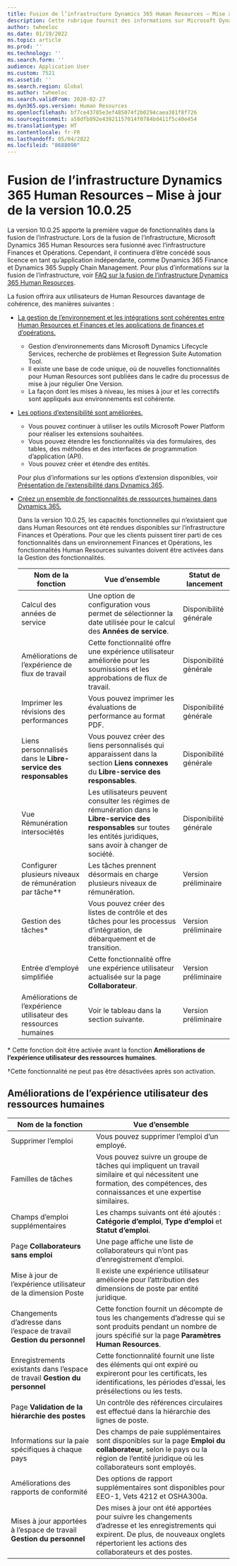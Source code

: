 ```yaml
---
title: Fusion de l’infrastructure Dynamics 365 Human Resources – Mise à jour de la version 10.0.25
description: Cette rubrique fournit des informations sur Microsoft Dynamics 365 Human Resources, version 10.0.25, qui apporte la première vague de fonctionnalités dans la fusion de l’infrastructure.
author: twheeloc
ms.date: 01/19/2022
ms.topic: article
ms.prod: ''
ms.technology: ''
ms.search.form: ''
audience: Application User
ms.custom: 7521
ms.assetid: ''
ms.search.region: Global
ms.author: twheeloc
ms.search.validFrom: 2020-02-27
ms.dyn365.ops.version: Human Resources
ms.openlocfilehash: bf7ce43785e3ef485074f2b0294caea381f8f726
ms.sourcegitcommit: a58dfb892e43921157014f0784bd411f5c40e454
ms.translationtype: HT
ms.contentlocale: fr-FR
ms.lasthandoff: 05/04/2022
ms.locfileid: "8688090"
---
```

# <a name="dynamics-365-human-resources-infrastructure-merge---release-10025-update"></a>Fusion de l’infrastructure Dynamics 365 Human Resources – Mise à jour de la version 10.0.25

La version 10.0.25 apporte la première vague de fonctionnalités dans la fusion de l’infrastructure. Lors de la fusion de l’infrastructure, Microsoft Dynamics 365 Human Resources sera fusionné avec l’infrastructure Finances et Opérations. Cependant, il continuera d’être concédé sous licence en tant qu’application indépendante, comme Dynamics 365 Finance et Dynamics 365 Supply Chain Management. Pour plus d’informations sur la fusion de l’infrastructure, voir [FAQ sur la fusion de l’infrastructure Dynamics 365 Human Resources](../human-resources/hr-infrastructure-merge-faq.md).

La fusion offrira aux utilisateurs de Human Resources davantage de cohérence, des manières suivantes :

- [La gestion de l’environnement et les intégrations sont cohérentes entre Human Resources et Finances et les applications de finances et d’opérations.](/dynamics365-release-plan/2021wave2/human-resources/dynamics365-human-resources/consistent-environment-management-integrations-between-human-resources-finance-operations-apps)

    - Gestion d’environnements dans Microsoft Dynamics Lifecycle Services, recherche de problèmes et Regression Suite Automation Tool.
    - Il existe une base de code unique, où de nouvelles fonctionnalités pour Human Resources sont publiées dans le cadre du processus de mise à jour régulier One Version.
    - La façon dont les mises à niveau, les mises à jour et les correctifs sont appliqués aux environnements est cohérente.

- [Les options d’extensibilité sont améliorées.](/dynamics365-release-plan/2021wave2/human-resources/dynamics365-human-resources/improve-extensibility-options)

    - Vous pouvez continuer à utiliser les outils Microsoft Power Platform pour réaliser les extensions souhaitées.
    - Vous pouvez étendre les fonctionnalités via des formulaires, des tables, des méthodes et des interfaces de programmation d’application (API).
    - Vous pouvez créer et étendre des entités.

    Pour plus d’informations sur les options d’extension disponibles, voir [Présentation de l’extensibilité dans Dynamics 365](../fin-ops-core/dev-itpro/extensibility/extensibility-home-page.md).

- [Créez un ensemble de fonctionnalités de ressources humaines dans Dynamics 365.](/dynamics365-release-plan/2021wave2/human-resources/dynamics365-human-resources/create-one-set-human-resources-capabilities-within-dynamics-365)

    Dans la version 10.0.25, les capacités fonctionnelles qui n’existaient que dans Human Resources ont été rendues disponibles sur l’infrastructure Finances et Opérations. Pour que les clients puissent tirer parti de ces fonctionnalités dans un environnement Finances et Opérations, les fonctionnalités Human Resources suivantes doivent être activées dans la Gestion des fonctionnalités.

    | Nom de la fonction | Vue d’ensemble | Statut de lancement | 
    |--------------|----------|----------------| 
    | Calcul des années de service | Une option de configuration vous permet de sélectionner la date utilisée pour le calcul des **Années de service**. | Disponibilité générale | 
    | Améliorations de l’expérience de flux de travail | Cette fonctionnalité offre une expérience utilisateur améliorée pour les soumissions et les approbations de flux de travail. | Disponibilité générale | 
    | Imprimer les révisions des performances | Vous pouvez imprimer les évaluations de performance au format PDF. | Disponibilité générale | 
    | Liens personnalisés dans le **Libre-service des responsables** | Vous pouvez créer des liens personnalisés qui apparaissent dans la section **Liens connexes** du **Libre-service des responsables**. | Disponibilité générale | 
    | Vue Rémunération intersociétés | Les utilisateurs peuvent consulter les régimes de rémunération dans le **Libre-service des responsables** sur toutes les entités juridiques, sans avoir à changer de société. | Disponibilité générale | 
    | Configurer plusieurs niveaux de rémunération par tâche\*&dagger; | Les tâches prennent désormais en charge plusieurs niveaux de rémunération. | Version préliminaire | 
    | Gestion des tâches\* | Vous pouvez créer des listes de contrôle et des tâches pour les processus d’intégration, de débarquement et de transition. | Version préliminaire | 
    | Entrée d’employé simplifiée | Cette fonctionnalité offre une expérience utilisateur actualisée sur la page **Collaborateur**. | Version préliminaire | 
    | Améliorations de l’expérience utilisateur des ressources humaines | Voir le tableau dans la section suivante.  | Version préliminaire | 

\* Cette fonction doit être activée avant la fonction **Améliorations de l’expérience utilisateur des ressources humaines**.

&dagger;Cette fonctionnalité ne peut pas être désactivées après son activation.

## <a name="human-resource-user-experience-enhancements"></a>Améliorations de l’expérience utilisateur des ressources humaines

| Nom de la fonction | Vue d’ensemble | 
|--------------|----------| 
| Supprimer l’emploi | Vous pouvez supprimer l’emploi d’un employé. | 
| Familles de tâches | Vous pouvez suivre un groupe de tâches qui impliquent un travail similaire et qui nécessitent une formation, des compétences, des connaissances et une expertise similaires. | 
| Champs d’emploi supplémentaires | Les champs suivants ont été ajoutés : **Catégorie d’emploi**, **Type d’emploi** et **Statut d’emploi**. | 
| Page **Collaborateurs sans emploi** | Une page affiche une liste de collaborateurs qui n’ont pas d’enregistrement d’emploi. | 
| Mise à jour de l’expérience utilisateur de la dimension Poste | Il existe une expérience utilisateur améliorée pour l’attribution des dimensions de poste par entité juridique. | 
| Changements d’adresse dans l’espace de travail **Gestion du personnel** | Cette fonction fournit un décompte de tous les changements d’adresse qui se sont produits pendant un nombre de jours spécifié sur la page **Paramètres Human Resources**. | 
| Enregistrements existants dans l’espace de travail **Gestion du personnel** | Cette fonctionnalité fournit une liste des éléments qui ont expiré ou expireront pour les certificats, les identifications, les périodes d’essai, les présélections ou les tests. | 
| Page **Validation de la hiérarchie des postes** | Un contrôle des références circulaires est effectué dans la hiérarchie des lignes de poste. | 
| Informations sur la paie spécifiques à chaque pays | Des champs de paie supplémentaires sont disponibles sur la page **Emploi du collaborateur**, selon le pays ou la région de l’entité juridique où les collaborateurs sont employés. | 
| Améliorations des rapports de conformité | Des options de rapport supplémentaires sont disponibles pour EEO-1, Vets 4212 et OSHA300a. | 
| Mises à jour apportées à l’espace de travail **Gestion du personnel** | Des mises à jour ont été apportées pour suivre les changements d’adresse et les enregistrements qui expirent. De plus, de nouveaux onglets répertorient les actions des collaborateurs et des postes. | 
